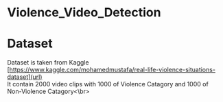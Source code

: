 # Violence_Video_Detection </br>
# Dataset </br>
Dataset is taken from Kaggle [https://www.kaggle.com/mohamedmustafa/real-life-violence-situations-dataset](url) </br>
It contain 2000 video clips with 1000 of Violence Catagory and 1000 of Non-Violence Catagory<\br>
